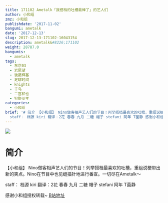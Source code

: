 ```yaml
---
title: 171102 Ametalk「我搭档的吐槽最棒了」的艺人们
author: 小和组
zmz: 小和组
publishdate: '2017-11-02'
bangumi: ametalk
date: '2017-12-13'
slug: 2017-12-13-171102-16043154
description: ametalk&#8226;171102
weight: 28787.0
bangumis:
  - ametalk
tags:
  - 东京03
  - 岩尾望
  - 後藤輝基
  - 足球时间
  - knights
  - 千鸟
  - 二宫和也
  - 狩野英孝
categories:
  - 小和组
brief: '# 简介 【小和组】 Nino做客相声艺人们的节目！列举搭档最喜欢的吐槽，重组说梗带出新的笑点。Nino在节目中也见缝插针地进行番宣。一切尽在Ametalk～
  staff： 档源 kiri 翻译：2花 春春 九月 二糖 帽子 stefani 阿年 T菌静 感谢小和组授权转载~'
---
```


![](https://i.imgur.com/9SR3vut.jpg)


# 简介  

【小和组】
Nino做客相声艺人们的节目！列举搭档最喜欢的吐槽，重组说梗带出新的笑点。Nino在节目中也见缝插针地进行番宣。一切尽在Ametalk～

staff：
档源 kiri
翻译：2花 春春 九月 二糖 帽子 stefani 阿年 T菌静


感谢小和组授权转载~ [B站地址](https://www.bilibili.com/video/av16043154/)
